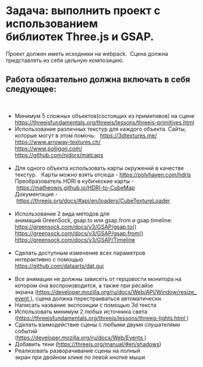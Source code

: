 # Задача: выполнить проект с использованием библиотек Three.js и GSAP. 
Проект должен иметь исходники на webpack. 
Сцена должна представлять из себя цельную композицию. 
 
## Работа обязательно должна включать в себя следующее: 
 
- Минимум 5 сложных объектов(состоящих из примитивов) на сцене   
    https://threejsfundamentals.org/threejs/lessons/threejs-primitives.html
 
- Использование различных текстур для каждого объекта. Сайты, которые могут в этом помочь:   
    https://3dtextures.me/  
    https://www.arroway-textures.ch/    
    https://www.poliigon.com/  
    https://github.com/nidorx/matcaps  
 
- Для одного объекта использовать карты окружений в качестве текстур.   
    Карты можно взять отсюда - https://polyhaven.com/hdris    
    Преобразователь HDRI в кубические карты - https://matheowis.github.io/HDRI-to-CubeMap   
    Документация - https://threejs.org/docs/#api/en/loaders/CubeTextureLoader  
 
- Использование 2 вида методов для анимаций GreenSock, gsap.to или gsap.from и gsap.timeline:   
    https://greensock.com/docs/v3/GSAP/gsap.to()  
    https://greensock.com/docs/v3/GSAP/gsap.from()  
    https://greensock.com/docs/v3/GSAP/Timeline  
 
- Сделать доступным изменение всех параметров интерактивно c помощью  
    https://github.com/dataarts/dat.gui  
 
- Все анимации не должны зависеть от герцовости монитора на котором она воспроизводится,
а также при ресайзе экрана (https://developer.mozilla.org/ru/docs/Web/API/Window/resize_event ), 
сцена должна перестраиваться автоматически. 
 
- Написать название экспозиции с помощью 3d текста  
- Использовать минимум 2 любых источника света  
    (https://threejsfundamentals.org/threejs/lessons/threejs-lights.html ) 
 
- Сделать взимодействие сцены с любыми двумя слушателями событий  
    (https://developer.mozilla.org/ru/docs/Web/Events ) 
 
- Добавить тени (https://threejs.org/manual/#en/shadows) 
 
- Реализовать разворачивание сцены на полный экран при двойном клике по левой кнопке мыши 